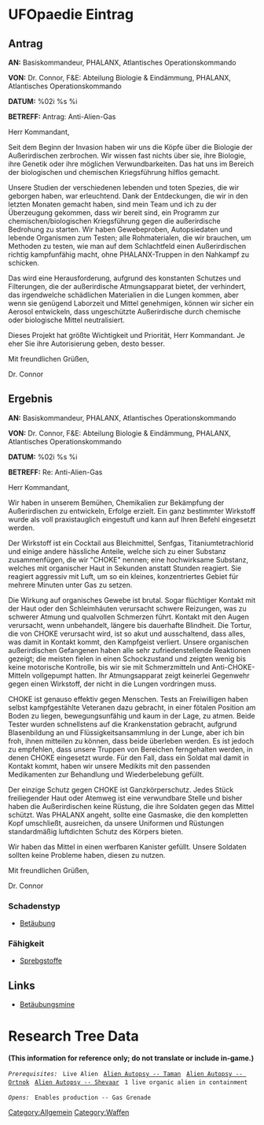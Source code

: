 # UFOpaedie Eintrag

## Antrag

**AN:** Basiskommandeur, PHALANX, Atlantisches Operationskommando

**VON:** Dr. Connor, F&E: Abteilung Biologie & Eindämmung, PHALANX,
Atlantisches Operationskommando

**DATUM:** %02i %s %i

**BETREFF:** Antrag: Anti-Alien-Gas

Herr Kommandant,

Seit dem Beginn der Invasion haben wir uns die Köpfe über die Biologie
der Außerirdischen zerbrochen. Wir wissen fast nichts über sie, ihre
Biologie, ihre Genetik oder ihre möglichen Verwundbarkeiten. Das hat uns
im Bereich der biologischen und chemischen Kriegsführung hilflos
gemacht.

Unsere Studien der verschiedenen lebenden und toten Spezies, die wir
geborgen haben, war erleuchtend. Dank der Entdeckungen, die wir in den
letzten Monaten gemacht haben, sind mein Team und ich zu der Überzeugung
gekommen, dass wir bereit sind, ein Programm zur chemischen/biologischen
Kriegsführung gegen die außerirdische Bedrohung zu starten. Wir haben
Gewebeproben, Autopsiedaten und lebende Organismen zum Testen; alle
Rohmaterialen, die wir brauchen, um Methoden zu testen, wie man auf dem
Schlachtfeld einen Außerirdischen richtig kampfunfähig macht, ohne
PHALANX-Truppen in den Nahkampf zu schicken.

Das wird eine Herausforderung, aufgrund des konstanten Schutzes und
Filterungen, die der außerirdische Atmungsapparat bietet, der
verhindert, das irgendwelche schädlichen Materialien in die Lungen
kommen, aber wenn sie genügend Laborzeit und Mittel genehmigen, können
wir sicher ein Aerosol entwickeln, dass ungeschützte Außerirdische durch
chemische oder biologische Mittel neutralisiert.

Dieses Projekt hat größte Wichtigkeit und Priorität, Herr Kommandant. Je
eher Sie ihre Autorisierung geben, desto besser.

Mit freundlichen Grüßen,

Dr. Connor

## Ergebnis

**AN:** Basiskommandeur, PHALANX, Atlantisches Operationskommando

**VON:** Dr. Connor, F&E: Abteilung Biologie & Eindämmung, PHALANX,
Atlantisches Operationskommando

**DATUM:** %02i %s %i

**BETREFF:** Re: Anti-Alien-Gas

Herr Kommandant,

Wir haben in unserem Bemühen, Chemikalien zur Bekämpfung der
Außerirdischen zu entwickeln, Erfolge erzielt. Ein ganz bestimmter
Wirkstoff wurde als voll praxistauglich eingestuft und kann auf Ihren
Befehl eingesetzt werden.

Der Wirkstoff ist ein Cocktail aus Bleichmittel, Senfgas,
Titaniumtetrachlorid und einige andere hässliche Anteile, welche sich zu
einer Substanz zusammenfügen, die wir "CHOKE" nennen; eine hochwirksame
Substanz, welches mit organischer Haut in Sekunden anstatt Stunden
reagiert. Sie reagiert aggressiv mit Luft, um so ein kleines,
konzentriertes Gebiet für mehrere Minuten unter Gas zu setzen.

Die Wirkung auf organisches Gewebe ist brutal. Sogar flüchtiger Kontakt
mit der Haut oder den Schleimhäuten verursacht schwere Reizungen, was zu
schwerer Atmung und qualvollen Schmerzen führt. Kontakt mit den Augen
verursacht, wenn unbehandelt, längere bis dauerhafte Blindheit. Die
Tortur, die von CHOKE verursacht wird, ist so akut und ausschaltend,
dass alles, was damit in Kontakt kommt, den Kampfgeist verliert. Unsere
organischen außerirdischen Gefangenen haben alle sehr zufriedenstellende
Reaktionen gezeigt; die meisten fielen in einen Schockzustand und
zeigten wenig bis keine motorische Kontrolle, bis wir sie mit
Schmerzmitteln und Anti-CHOKE-Mitteln vollgepumpt hatten. Ihr
Atmungsapparat zeigt keinerlei Gegenwehr gegen einen Wirkstoff, der
nicht in die Lungen vordringen muss.

CHOKE ist genauso effektiv gegen Menschen. Tests an Freiwilligen haben
selbst kampfgestählte Veteranen dazu gebracht, in einer fötalen Position
am Boden zu liegen, bewegungsunfähig und kaum in der Lage, zu atmen.
Beide Tester wurden schnellstens auf die Krankenstation gebracht,
aufgrund Blasenbildung an und Flüssigkeitsansammlung in der Lunge, aber
ich bin froh, ihnen mitteilen zu können, dass beide überleben werden. Es
ist jedoch zu empfehlen, dass unsere Truppen von Bereichen ferngehalten
werden, in denen CHOKE eingesetzt wurde. Für den Fall, dass ein Soldat
mal damit in Kontakt kommt, haben wir unsere Medikits mit den passenden
Medikamenten zur Behandlung und Wiederbelebung gefüllt.

Der einzige Schutz gegen CHOKE ist Ganzkörperschutz. Jedes Stück
freiliegender Haut oder Atemweg ist eine verwundbare Stelle und bisher
haben die Außerirdischen keine Rüstung, die ihre Soldaten gegen das
Mittel schützt. Was PHALANX angeht, sollte eine Gasmaske, die den
kompletten Kopf umschließt, ausreichen, da unsere Uniformen und
Rüstungen standardmäßig luftdichten Schutz des Körpers bieten.

Wir haben das Mittel in einen werfbaren Kanister gefüllt. Unsere
Soldaten sollten keine Probleme haben, diesen zu nutzen.

Mit freundlichen Grüßen,

Dr. Connor

### Schadenstyp

- [Betäubung](Schaden/Betäubung "wikilink")

### Fähigkeit

- [Sprebgstoffe](Fähigkeiten/Sprengstoffe "wikilink")

## Links

- [Betäubungsmine](Ausrüstung/Verschiedenes/Betäubungsmine "wikilink")

# Research Tree Data

**(This information for reference only; do not translate or include
in-game.)**

*`Prerequisites:`*
` Live Alien`
` `[`Alien Autopsy -- Taman`](Aliens/Taman "wikilink")
` `[`Alien Autopsy -- Ortnok`](Aliens/Taman "wikilink")
` `[`Alien Autopsy -- Shevaar`](Aliens/Taman "wikilink")
` 1 live organic alien in containment`

*`Opens:`*
` Enables production -- Gas Grenade`

[Category:Allgemein](Category:Allgemein "wikilink")
[Category:Waffen](Category:Waffen "wikilink")